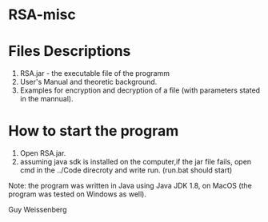 # RSA-misc


Files Descriptions
========================

1. RSA.jar - the executable file of the programm
2. User's Manual and theoretic background. 
3. Examples for encryption and decryption of a file (with parameters stated in the mannual).


How to start the program
========================

1. Open RSA.jar.
2. assuming java sdk is installed on the computer,if the jar file fails, open cmd in the ../Code direcroty and write run. (run.bat should start)

Note: the program was written in Java using Java JDK 1.8, on MacOS (the program was tested on Windows as well).

Guy Weissenberg
